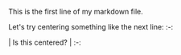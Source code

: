 This is the first line of my markdown file.

Let's try centering something like the next line:
:-:

| Is this centered? |
:-:
